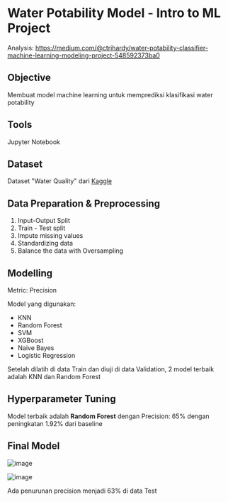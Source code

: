 # Water Potability Model - Intro to ML Project

Analysis: https://medium.com/@ctrihardy/water-potability-classifier-machine-learning-modeling-project-548592373ba0
## Objective
Membuat model machine learning untuk memprediksi klasifikasi water potability

## Tools
Jupyter Notebook

## Dataset
Dataset "Water Quality" dari [Kaggle](https://www.kaggle.com/datasets/adityakadiwal/water-potability?datasetId=1292407&sortBy=voteCount)

## Data Preparation & Preprocessing
1. Input-Output Split
2. Train - Test split
3. Impute missing values
4. Standardizing data
5. Balance the data with Oversampling

## Modelling 
Metric: Precision

Model yang digunakan:
- KNN
- Random Forest
- SVM
- XGBoost
- Naive Bayes
- Logistic Regression

Setelah dilatih di data Train dan diuji di data Validation, 2 model terbaik adalah KNN dan Random Forest

## Hyperparameter Tuning
Model terbaik adalah **Random Forest** dengan Precision: 65% dengan peningkatan 1.92% dari baseline

## Final Model
![image](https://github.com/christrihardy/Water-Potability---Intro-ML-/assets/122888994/7358a964-9794-4342-9e3d-7960ff3ed005)

![image](https://github.com/christrihardy/Water-Potability---Intro-ML-/assets/122888994/4ee0f8dc-8c4a-46af-9074-b3ec2fc7baf8)

Ada penurunan precision menjadi 63% di data Test

